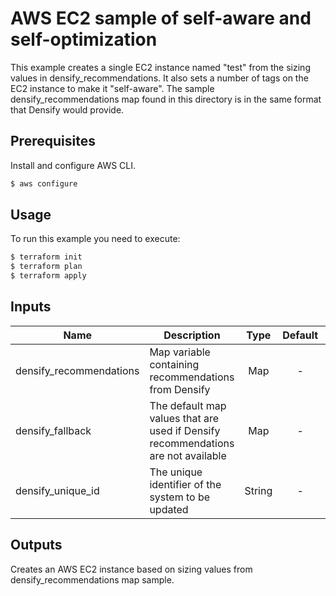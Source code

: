 # AWS EC2 sample of self-aware and self-optimization

This example creates a single EC2 instance named "test" from the sizing values in densify_recommendations. 
It also sets a number of tags on the EC2 instance to make it "self-aware".
The sample densify_recommendations map found in this directory is in the same format that Densify would provide.  

## Prerequisites

Install and configure AWS CLI.

```bash
$ aws configure
```

## Usage

To run this example you need to execute:

```bash
$ terraform init
$ terraform plan
$ terraform apply
```

## Inputs

| Name | Description | Type | Default | Required |
|------|-------------|:----:|:-----:|:-----:|
| densify_recommendations | Map variable containing recommendations from Densify | Map | - | Yes |
| densify_fallback | The default map values that are used if Densify recommendations are not available | Map | - | Yes |
| densify_unique_id | The unique identifier of the system to be updated | String | - | Yes |

## Outputs

Creates an AWS EC2 instance based on sizing values from densify_recommendations map sample.
